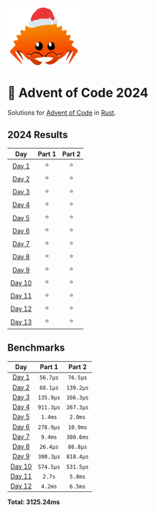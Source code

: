 <img src="./.assets/christmas_ferris.png" width="164">

# 🎄 Advent of Code 2024

Solutions for [Advent of Code](https://adventofcode.com/) in [Rust](https://www.rust-lang.org/).

<!--- advent_readme_stars table --->
## 2024 Results

| Day | Part 1 | Part 2 |
| :---: | :---: | :---: |
| [Day 1](https://adventofcode.com/2024/day/1) | ⭐ | ⭐ |
| [Day 2](https://adventofcode.com/2024/day/2) | ⭐ | ⭐ |
| [Day 3](https://adventofcode.com/2024/day/3) | ⭐ | ⭐ |
| [Day 4](https://adventofcode.com/2024/day/4) | ⭐ | ⭐ |
| [Day 5](https://adventofcode.com/2024/day/5) | ⭐ | ⭐ |
| [Day 6](https://adventofcode.com/2024/day/6) | ⭐ | ⭐ |
| [Day 7](https://adventofcode.com/2024/day/7) | ⭐ | ⭐ |
| [Day 8](https://adventofcode.com/2024/day/8) | ⭐ | ⭐ |
| [Day 9](https://adventofcode.com/2024/day/9) | ⭐ | ⭐ |
| [Day 10](https://adventofcode.com/2024/day/10) | ⭐ | ⭐ |
| [Day 11](https://adventofcode.com/2024/day/11) | ⭐ | ⭐ |
| [Day 12](https://adventofcode.com/2024/day/12) | ⭐ | ⭐ |
| [Day 13](https://adventofcode.com/2024/day/13) | ⭐ | ⭐ |
<!--- advent_readme_stars table --->

<!--- benchmarking table --->
## Benchmarks

| Day | Part 1 | Part 2 |
| :---: | :---: | :---:  |
| [Day 1](./src/bin/01.rs) | `56.7µs` | `76.5µs` |
| [Day 2](./src/bin/02.rs) | `68.1µs` | `139.2µs` |
| [Day 3](./src/bin/03.rs) | `135.9µs` | `166.3µs` |
| [Day 4](./src/bin/04.rs) | `911.3µs` | `267.3µs` |
| [Day 5](./src/bin/05.rs) | `1.4ms` | `2.0ms` |
| [Day 6](./src/bin/06.rs) | `278.9µs` | `10.9ms` |
| [Day 7](./src/bin/07.rs) | `9.4ms` | `380.6ms` |
| [Day 8](./src/bin/08.rs) | `26.4µs` | `86.8µs` |
| [Day 9](./src/bin/09.rs) | `300.3µs` | `818.4µs` |
| [Day 10](./src/bin/10.rs) | `574.5µs` | `531.5µs` |
| [Day 11](./src/bin/11.rs) | `2.7s` | `5.8ms` |
| [Day 12](./src/bin/12.rs) | `4.2ms` | `6.5ms` |

**Total: 3125.24ms**
<!--- benchmarking table --->

